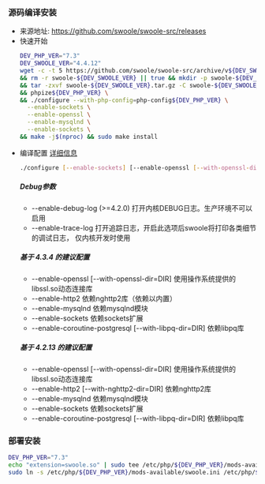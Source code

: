 ### 源码编译安装  
- 来源地址: https://github.com/swoole/swoole-src/releases
- 快速开始
    ```bash
    DEV_PHP_VER="7.3"
    DEV_SWOOLE_VER="4.4.12"
    wget -c -t 5 https://github.com/swoole/swoole-src/archive/v${DEV_SWOOLE_VER}.tar.gz -O swoole-${DEV_SWOOLE_VER}.tar.gz \
    && rm -r swoole-${DEV_SWOOLE_VER} || true && mkdir -p swoole-${DEV_SWOOLE_VER} \
    && tar -zxvf swoole-${DEV_SWOOLE_VER}.tar.gz -C swoole-${DEV_SWOOLE_VER} --strip-components=1 && cd swoole-${DEV_SWOOLE_VER} \
    && phpize${DEV_PHP_VER} \
    && ./configure --with-php-config=php-config${DEV_PHP_VER} \
      --enable-sockets \
      --enable-openssl \
      --enable-mysqlnd \
      --enable-sockets \
    && make -j$(nproc) && sudo make install
    ```
- 编译配置 [详细信息](https://wiki.swoole.com/wiki/page/437.html)  
    ```bash
    ./configure [--enable-sockets] [--enable-openssl [--with-openssl-dir=DIR]]
    ```
    ##### Debug参数
    - --enable-debug-log  (>=4.2.0) 打开内核DEBUG日志。生产环境不可以启用
    - --enable-trace-log  打开追踪日志，开启此选项后swoole将打印各类细节的调试日志， 仅内核开发时使用
    ##### 基于 4.3.4 的建议配置  
    - --enable-openssl    [--with-openssl-dir=DIR]   使用操作系统提供的libssl.so动态连接库
    - --enable-http2      依赖nghttp2库（依赖以内置）
    - --enable-mysqlnd    依赖mysqlnd模块
    - --enable-sockets    依赖sockets扩展
    - --enable-coroutine-postgresql   [--with-libpq-dir=DIR]    依赖libpq库
    ##### 基于 4.2.13 的建议配置
    - --enable-openssl    [--with-openssl-dir=DIR]   使用操作系统提供的libssl.so动态连接库
    - --enable-http2      [--with-nghttp2-dir=DIR]   依赖nghttp2库
    - --enable-mysqlnd    依赖mysqlnd模块
    - --enable-sockets    依赖sockets扩展
    - --enable-coroutine-postgresql   [--with-libpq-dir=DIR]    依赖libpq库
        
### 部署安装
```bash
DEV_PHP_VER="7.3"
echo "extension=swoole.so" | sudo tee /etc/php/${DEV_PHP_VER}/mods-available/swoole.ini
sudo ln -s /etc/php/${DEV_PHP_VER}/mods-available/swoole.ini /etc/php/${DEV_PHP_VER}/cli/conf.d/26-swoole.ini
```
